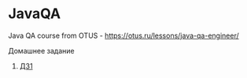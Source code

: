 # JavaQA
Java QA course from OTUS - https://otus.ru/lessons/java-qa-engineer/

Домашнее задание
1) [ДЗ1](https://github.com/Danilo3/JavaQA/tree/master/HW1)
